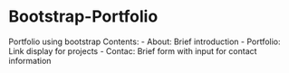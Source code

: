 # Bootstrap-Portfolio
Portfolio using bootstrap
Contents:
    - About: Brief introduction
    - Portfolio: Link display for projects
    - Contac: Brief form with input for contact information
